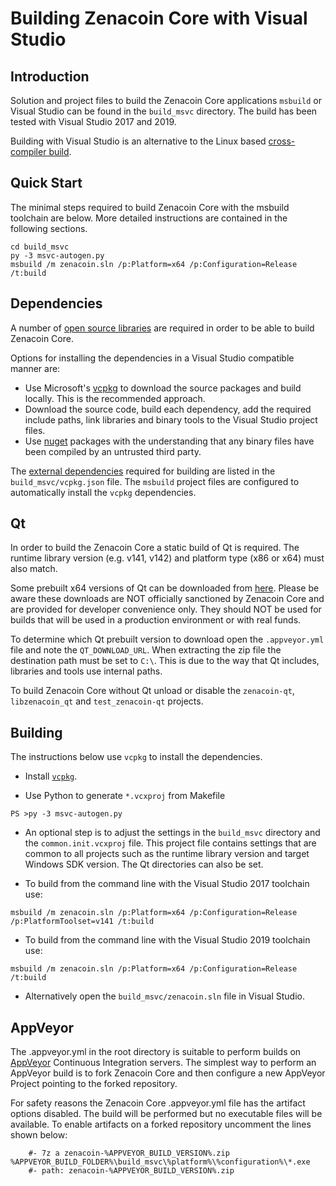 Building Zenacoin Core with Visual Studio
========================================

Introduction
---------------------
Solution and project files to build the Zenacoin Core applications `msbuild` or Visual Studio can be found in the `build_msvc` directory. The build has been tested with Visual Studio 2017 and 2019.

Building with Visual Studio is an alternative to the Linux based [cross-compiler build](https://github.com/zenacoin/zenacoin/blob/master/doc/build-windows.md).

Quick Start
---------------------
The minimal steps required to build Zenacoin Core with the msbuild toolchain are below. More detailed instructions are contained in the following sections.

```
cd build_msvc
py -3 msvc-autogen.py
msbuild /m zenacoin.sln /p:Platform=x64 /p:Configuration=Release /t:build
```

Dependencies
---------------------
A number of [open source libraries](https://github.com/zenacoin/zenacoin/blob/master/doc/dependencies.md) are required in order to be able to build Zenacoin Core.

Options for installing the dependencies in a Visual Studio compatible manner are:

- Use Microsoft's [vcpkg](https://docs.microsoft.com/en-us/cpp/vcpkg) to download the source packages and build locally. This is the recommended approach.
- Download the source code, build each dependency, add the required include paths, link libraries and binary tools to the Visual Studio project files.
- Use [nuget](https://www.nuget.org/) packages with the understanding that any binary files have been compiled by an untrusted third party.

The [external dependencies](https://github.com/zenacoin/zenacoin/blob/master/doc/dependencies.md) required for building are listed in the `build_msvc/vcpkg.json` file. The `msbuild` project files are configured to automatically install the `vcpkg` dependencies.

Qt
---------------------
In order to build the Zenacoin Core a static build of Qt is required. The runtime library version (e.g. v141, v142) and platform type (x86 or x64) must also match.

Some prebuilt x64 versions of Qt can be downloaded from [here](https://github.com/sipsorcery/qt_win_binary/releases). Please be aware these downloads are NOT officially sanctioned by Zenacoin Core and are provided for developer convenience only. They should NOT be used for builds that will be used in a production environment or with real funds.

To determine which Qt prebuilt version to download open the `.appveyor.yml` file and note the `QT_DOWNLOAD_URL`. When extracting the zip file the destination path must be set to `C:\`. This is due to the way that Qt includes, libraries and tools use internal paths.

To build Zenacoin Core without Qt unload or disable the `zenacoin-qt`, `libzenacoin_qt` and `test_zenacoin-qt` projects.

Building
---------------------
The instructions below use `vcpkg` to install the dependencies.

- Install [`vcpkg`](https://github.com/Microsoft/vcpkg).

- Use Python to generate `*.vcxproj` from Makefile

```
PS >py -3 msvc-autogen.py
```

- An optional step is to adjust the settings in the `build_msvc` directory and the `common.init.vcxproj` file. This project file contains settings that are common to all projects such as the runtime library version and target Windows SDK version. The Qt directories can also be set.

- To build from the command line with the Visual Studio 2017 toolchain use:

```
msbuild /m zenacoin.sln /p:Platform=x64 /p:Configuration=Release /p:PlatformToolset=v141 /t:build
```

- To build from the command line with the Visual Studio 2019 toolchain use:

```
msbuild /m zenacoin.sln /p:Platform=x64 /p:Configuration=Release /t:build
```

- Alternatively open the `build_msvc/zenacoin.sln` file in Visual Studio.

AppVeyor
---------------------
The .appveyor.yml in the root directory is suitable to perform builds on [AppVeyor](https://www.appveyor.com/) Continuous Integration servers. The simplest way to perform an AppVeyor build is to fork Zenacoin Core and then configure a new AppVeyor Project pointing to the forked repository.

For safety reasons the Zenacoin Core .appveyor.yml file has the artifact options disabled. The build will be performed but no executable files will be available. To enable artifacts on a forked repository uncomment the lines shown below:

```
    #- 7z a zenacoin-%APPVEYOR_BUILD_VERSION%.zip %APPVEYOR_BUILD_FOLDER%\build_msvc\%platform%\%configuration%\*.exe
    #- path: zenacoin-%APPVEYOR_BUILD_VERSION%.zip
```
